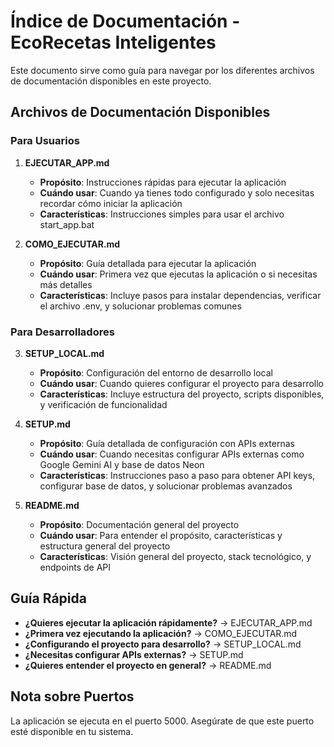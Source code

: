 # Índice de Documentación - EcoRecetas Inteligentes

Este documento sirve como guía para navegar por los diferentes archivos de documentación disponibles en este proyecto.

## Archivos de Documentación Disponibles

### Para Usuarios

1. **EJECUTAR_APP.md**
   - **Propósito**: Instrucciones rápidas para ejecutar la aplicación
   - **Cuándo usar**: Cuando ya tienes todo configurado y solo necesitas recordar cómo iniciar la aplicación
   - **Características**: Instrucciones simples para usar el archivo start_app.bat

2. **COMO_EJECUTAR.md**
   - **Propósito**: Guía detallada para ejecutar la aplicación
   - **Cuándo usar**: Primera vez que ejecutas la aplicación o si necesitas más detalles
   - **Características**: Incluye pasos para instalar dependencias, verificar el archivo .env, y solucionar problemas comunes

### Para Desarrolladores

3. **SETUP_LOCAL.md**
   - **Propósito**: Configuración del entorno de desarrollo local
   - **Cuándo usar**: Cuando quieres configurar el proyecto para desarrollo
   - **Características**: Incluye estructura del proyecto, scripts disponibles, y verificación de funcionalidad

4. **SETUP.md**
   - **Propósito**: Guía detallada de configuración con APIs externas
   - **Cuándo usar**: Cuando necesitas configurar APIs externas como Google Gemini AI y base de datos Neon
   - **Características**: Instrucciones paso a paso para obtener API keys, configurar base de datos, y solucionar problemas avanzados

5. **README.md**
   - **Propósito**: Documentación general del proyecto
   - **Cuándo usar**: Para entender el propósito, características y estructura general del proyecto
   - **Características**: Visión general del proyecto, stack tecnológico, y endpoints de API

## Guía Rápida

- **¿Quieres ejecutar la aplicación rápidamente?** → EJECUTAR_APP.md
- **¿Primera vez ejecutando la aplicación?** → COMO_EJECUTAR.md
- **¿Configurando el proyecto para desarrollo?** → SETUP_LOCAL.md
- **¿Necesitas configurar APIs externas?** → SETUP.md
- **¿Quieres entender el proyecto en general?** → README.md

## Nota sobre Puertos

La aplicación se ejecuta en el puerto 5000. Asegúrate de que este puerto esté disponible en tu sistema.